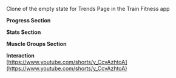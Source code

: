 Clone of the empty state for Trends Page in the Train Fitness app

**Progress Section**

**Stats Section**

**Muscle Groups Section**

**Interaction**  
[https://www.youtube.com/shorts/y_CcvAzhtoA](https://www.youtube.com/shorts/y_CcvAzhtoA)
